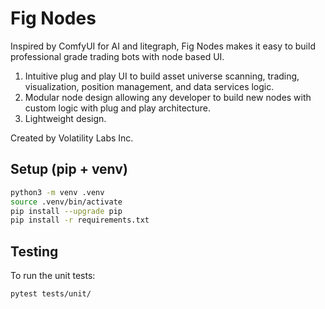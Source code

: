 # Fig Nodes

Inspired by ComfyUI for AI and litegraph, Fig Nodes makes it easy to build professional grade trading bots with node based UI.

1. Intuitive plug and play UI to build asset universe scanning, trading, visualization, position management, and data services logic. 
2. Modular node design allowing any developer to build new nodes with custom logic with plug and play architecture. 
3. Lightweight design.

Created by Volatility Labs Inc. 

## Setup (pip + venv)

```bash
python3 -m venv .venv
source .venv/bin/activate
pip install --upgrade pip
pip install -r requirements.txt
```

## Testing

To run the unit tests:

```bash
pytest tests/unit/
``` 